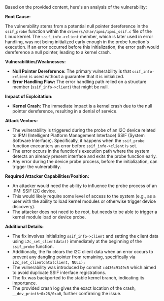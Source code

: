 Based on the provided content, here's an analysis of the vulnerability:

**Root Cause:**

The vulnerability stems from a potential null pointer dereference in the `ssif_probe` function within the `drivers/char/ipmi/ipmi_ssif.c` file of the Linux kernel. The `ssif_info->client` member, which is later used in error handling, was not being initialized early enough in the probe function's execution. If an error occurred before this initialization, the error path would dereference a null pointer, leading to a kernel crash.

**Vulnerabilities/Weaknesses:**

*   **Null Pointer Dereference:** The primary vulnerability is that `ssif_info->client` is used without a guarantee that it is initialized.
*   **Error Handling Flaw:** The error handling path relied on a structure member (`ssif_info->client`) that might be null.

**Impact of Exploitation:**

*   **Kernel Crash:** The immediate impact is a kernel crash due to the null pointer dereference, resulting in a denial of service.

**Attack Vectors:**

*   The vulnerability is triggered during the probe of an I2C device related to IPMI (Intelligent Platform Management Interface) SSIF (System Software Interface). Specifically, it happens when the `ssif_probe` function encounters an error before `ssif_info->client` is set.
*   The error occurs in the function's execution path where the system detects an already present interface and exits the probe function early.
*   Any error during the device probe process, before the initialization, can trigger the vulnerability.

**Required Attacker Capabilities/Position:**

*   An attacker would need the ability to influence the probe process of an IPMI SSIF I2C device.
*  This would likely require some level of access to the system (e.g., as a user with the ability to load kernel modules or otherwise trigger device discovery).
*   The attacker does not need to be root, but needs to be able to trigger a kernel module load or device probe.

**Additional Details:**

*   The fix involves initializing `ssif_info->client` and setting the client data using `i2c_set_clientdata()` immediately at the beginning of the `ssif_probe` function.
*   Additionally, the fix clears the I2C client data when an error occurs to prevent any dangling pointer from remaining, specifically via `i2c_set_clientdata(client, NULL);`
*   The vulnerability was introduced by commit `c4436c9149c5` which aimed to avoid duplicate SSIF interface registrations.
*   The fix was backported to the stable kernel branch, indicating its importance.
*   The provided crash log gives the exact location of the crash, `__dev_printk+0x28/0xa0`, further confirming the issue.